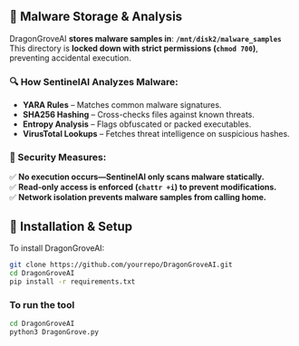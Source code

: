 ## 🦠 Malware Storage & Analysis
DragonGroveAI **stores malware samples in**:
**`/mnt/disk2/malware_samples`**
This directory is **locked down with strict permissions (`chmod 700`)**, preventing accidental execution.

### 🔍 How SentinelAI Analyzes Malware:
- **YARA Rules** – Matches common malware signatures.
- **SHA256 Hashing** – Cross-checks files against known threats.
- **Entropy Analysis** – Flags obfuscated or packed executables.
- **VirusTotal Lookups** – Fetches threat intelligence on suspicious hashes.

### 🚫 Security Measures:
✅ **No execution occurs—SentinelAI only scans malware statically.**  
✅ **Read-only access is enforced (`chattr +i`) to prevent modifications.**  
✅ **Network isolation prevents malware samples from calling home.**  
## 🚀 Installation & Setup
To install DragonGroveAI:
```bash
git clone https://github.com/yourrepo/DragonGroveAI.git
cd DragonGroveAI
pip install -r requirements.txt
```

### To run the tool
```bash
cd DragonGroveAI
python3 DragonGrove.py
